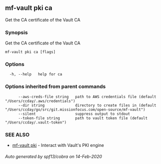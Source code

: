 ## mf-vault pki ca

Get the CA certificate of the Vault CA

### Synopsis

Get the CA certificate of the Vault CA

```
mf-vault pki ca [flags]
```

### Options

```
  -h, --help   help for ca
```

### Options inherited from parent commands

```
      --aws-creds-file string   path to AWS credentials file (default "/Users/ccday/.aws/credentials")
      --dir string              directory to create files in (default "/Users/ccday/go/src/git.missionfocus.com/open-source/mf-vault")
      --silent                  suppress output to stdout
      --token-file string       path to vault token file (default "/Users/ccday/.vault-token")
```

### SEE ALSO

* [mf-vault pki](mf-vault_pki.md)	 - Interact with Vault's PKI engine

###### Auto generated by spf13/cobra on 14-Feb-2020
